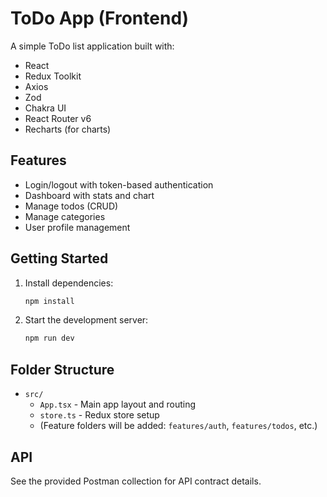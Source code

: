 # ToDo App (Frontend)

A simple ToDo list application built with:

- React
- Redux Toolkit
- Axios
- Zod
- Chakra UI
- React Router v6
- Recharts (for charts)

## Features

- Login/logout with token-based authentication
- Dashboard with stats and chart
- Manage todos (CRUD)
- Manage categories
- User profile management

## Getting Started

1. Install dependencies:
   ```bash
   npm install
   ```
2. Start the development server:
   ```bash
   npm run dev
   ```

## Folder Structure

- `src/`
  - `App.tsx` - Main app layout and routing
  - `store.ts` - Redux store setup
  - (Feature folders will be added: `features/auth`, `features/todos`, etc.)

## API

See the provided Postman collection for API contract details.
